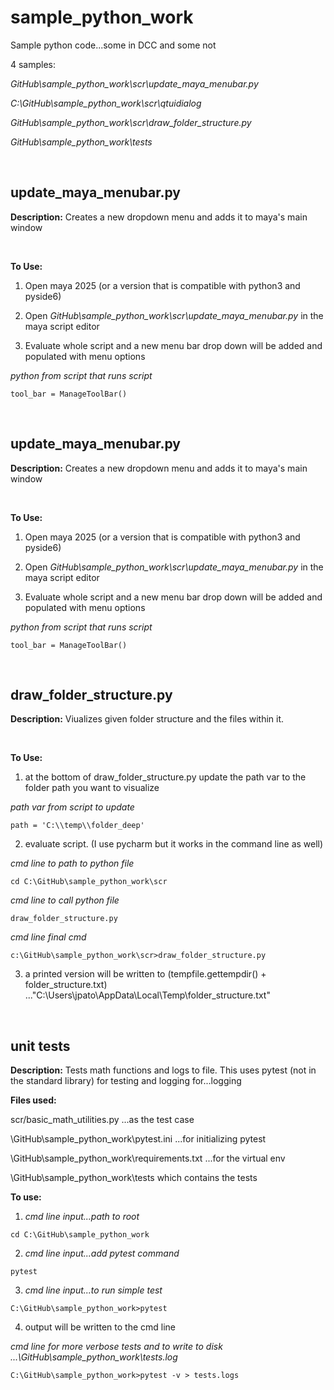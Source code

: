 # sample_python_work
Sample python code...some in DCC and some not
 
4 samples:
 
_GitHub\sample_python_work\scr\update_maya_menubar.py_

_C:\GitHub\sample_python_work\scr\qtuidialog_

_GitHub\sample_python_work\scr\draw_folder_structure.py_

_GitHub\sample_python_work\tests_

<br/>

## update_maya_menubar.py

**Description:**
Creates a new dropdown menu and adds it to maya's main window 

<br/>

**To Use:**
1. Open maya 2025 (or a version that is compatible with python3 and pyside6)

2. Open _GitHub\sample_python_work\scr\update_maya_menubar.py_ in the maya script editor

3. Evaluate whole script and a new menu bar drop down will be added and populated with menu options

_python from script that runs script_

```
tool_bar = ManageToolBar() 
```

<br/>

## update_maya_menubar.py


**Description:**
Creates a new dropdown menu and adds it to maya's main window 

<br/>

**To Use:**
1. Open maya 2025 (or a version that is compatible with python3 and pyside6)

2. Open _GitHub\sample_python_work\scr\update_maya_menubar.py_ in the maya script editor

3. Evaluate whole script and a new menu bar drop down will be added and populated with menu options

_python from script that runs script_
```
tool_bar = ManageToolBar() 
```
<br/>

## draw_folder_structure.py


**Description:**
Viualizes given folder structure and the files within it. 

<br/>

**To Use:**
1. at the bottom of draw_folder_structure.py update the path var to the folder path you want to visualize

_path var from script to update_
```
path = 'C:\\temp\\folder_deep'
```

2. evaluate script.
(I use pycharm but it works in the command line as well)

_cmd line to path to python file_
```
cd C:\GitHub\sample_python_work\scr
```

_cmd line to call python file_
```
draw_folder_structure.py
```

_cmd line final cmd_
```
c:\GitHub\sample_python_work\scr>draw_folder_structure.py
```

3. a printed version will be written to (tempfile.gettempdir() + folder_structure.txt) ..."C:\Users\jpato\AppData\Local\Temp\folder_structure.txt"

<br/>

## unit tests


**Description:**
Tests math functions and logs to file. This uses pytest (not in the standard library) for testing and logging for...logging 

**Files used:**

scr/basic_math_utilities.py ...as the test case 

\GitHub\sample_python_work\pytest.ini ...for initializing pytest

\GitHub\sample_python_work\requirements.txt ...for the virtual env

\GitHub\sample_python_work\tests which contains the tests
<br/>

**To use:**
1. _cmd line input...path to root_
```
cd C:\GitHub\sample_python_work
```

2. _cmd line input...add pytest command_
```
pytest
```

3. _cmd line input...to run simple test_
```
C:\GitHub\sample_python_work>pytest
```

4. output will be written to the cmd line 

_cmd line for more verbose tests and to write to disk ...\GitHub\sample_python_work\tests.log_
```
C:\GitHub\sample_python_work>pytest -v > tests.logs
```
